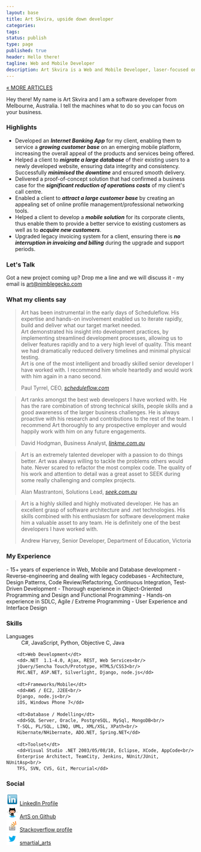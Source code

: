 ```yaml
---
layout: base
title: Art Skvira, upside down developer
categories:
tags:
status: publish
type: page
published: true
header: Hello there!
tagline: Web and Mobile Developer
description: Art Skvira is a Web and Mobile Developer, laser-focused on delivering lasting business solutions that add value, help to bring revenue, cut costs, expand customer base and solve pressing problems.
---
```

<nav class="nav-top nav-big"><a href="/" alt="MORE ARTICLES">&laquo; MORE ARTICLES</a></nav>

Hey there! My name is Art Skvira and I am a software developer from Melbourne, Australia. I tell
the machines what to do so you can focus on your business.

### Highlights

* Developed an **_Internet Banking App_** for my client, enabling
them to service a _**growing customer base**_ on an emerging mobile platform, 
increasing the overall appeal of the products and services being offered.
* Helped a client to _**migrate a large database**_ of their existing users to a
newly developed website, ensuring data integrity and consistency. Successfully 
_**minimised the downtime**_ and ensured smooth delivery.
* Delivered a proof-of-concept solution that had confirmed a business case for 
the _**significant reduction of operations costs**_ of my client's call centre.
* Enabled a client to _**attract a large customer base**_ by creating an appealing
set of online profile management/professional networking tools.
* Helped a client to develop a _**mobile solution**_ for its corporate clients,
thus enable them to provide a better service to existing customers as well 
as to _**acquire new customers**_.
* Upgraded legacy invoicing system for a client, ensuring there is _**no
interruption in invoicing and billing**_ during the upgrade and support periods.

### Let's Talk

Got a new project coming up? Drop me a line and we will discuss it - my email is <a href="mailto:art@nimblegecko.com" data-ga-category="Links" data-ga-action="Contact" data-ga-label="email">art@nimblegecko.com</a>

### What my clients say
<blockquote class="blockquote">
    <p class="mb-0">
    Art has been instrumental in the early days of Scheduleflow. His expertise 
    and hands-on involvement enabled us to iterate rapidly, build and deliver 
    what our target market needed.
    <br/>Art demonstrated his insight into development practices, by implementing 
    streamlined development processes, allowing us to deliver features rapidly 
    and to a very high level of quality. This meant we had dramatically reduced 
    delivery timelines and minimal physical testing.
    <br/>
    Art is one of the most intelligent and broadly skilled senior developer I 
    have worked with. I recommend him whole heartedly and would work with him 
    again in a nano second.
    </p>
    <footer class="blockquote-footer">Paul Tyrrel, CEO, <cite title="Source Title"><a target="_blank" href="https://scheduleflow.com">scheduleflow.com</a></cite></footer>
</blockquote>
<blockquote class="blockquote">
    <p class="mb-0">
    Art ranks amongst the best web developers I have worked with. He has the rare combination
    of strong technical skills, people skills and a good awareness of the larger business challenges.
    He is always proactive with his research and contributions to the rest of the team. I recommend
    Art thoroughly to any prospective employer and would happily work with him on any future engagements.
    </p>
    <footer class="blockquote-footer">David Hodgman, Business Analyst, <cite title="Source Title"><a target="_blank" href="http://linkme.com.au">linkme.com.au</a></cite></footer>
</blockquote>
<blockquote class="blockquote">
    <p class="mb-0">
    Art is an extremely talented developer with a passion to do things better. Art was always willing to tackle the 
    problems others would hate. Never scared to refactor the most complex code.
    The quality of his work and attention to detail was a great asset to SEEK during some really challenging and complex projects.
    </p>
    <footer class="blockquote-footer">Alan Mastrantoni, Solutions Lead, <cite title="Source Title"><a target="_blank" href="https://www.seek.com.au">seek.com.au</a></cite></footer>
</blockquote>
<blockquote class="blockquote">
    <p class="mb-0">
    Art is a highly skilled and highly motivated developer. He has an excellent grasp of software architecture and .net technologies.
    His skills combined with his enthusiasm for software development make him a valuable asset to any team.
    He is definitely one of the best developers I have worked with.
    </p>
    <footer class="blockquote-footer">Andrew Harvey, Senior Developer, Department of Education, Victoria</footer>
</blockquote>


<h3>My Experience</h3>
<div class="summary" markdown="1">
- 15+ years of experience in Web, Mobile and Database development
- Reverse-engineering and dealing with legacy codebases
- Architecture, Design Patterns, Code Review/Refactoring, Continuous Integration, Test-Driven Development
- Thorough experience in Object-Oriented Programming and Design and Functional Programming
- Hands-on experience in SDLC, Agile / Extreme Programming
- User Experience and Interface Design
</div>

<h3>Skills</h3>

<dl class="skills">
        <dt>Languages</dt>
        <dd>C#, JavaScript, Python, Objective C, Java</dd>

        <dt>Web Development</dt>
        <dd>.NET  1.1-4.0, Ajax, REST, Web Services<br/>
        jQuery/Sencha Touch/Prototype, HTML5/CSS3<br/>
        MVC.NET, ASP.NET, Silverlight, Django, node.js</dd>

        <dt>Frameworks/Mobile</dt>
        <dd>AWS / EC2, J2EE<br/>
        Django, node.js<br/>
        iOS, Windows Phone 7</dd>

        <dt>Database / Modelling</dt>
        <dd>SQL Server, Oracle, PostgreSQL, MySql, MongoDB<br/>
        T-SQL, PL/SQL, LINQ, UML, XML/XSL, XPath<br/>
        Hibernate/NHibernate, ADO.NET, Spring.NET</dd>

        <dt>Toolset</dt>
        <dd>Visual Studio .NET 2003/05/08/10, Eclipse, XCode, AppCode<br/>
        Enterprise Architect, TeamCity, Jenkins, NUnit/JUnit, NUnitAsp<br/>
        TFS, SVN, CVS, Git, Mercurial</dd>
</dl>

### Social

<div class="row">
    <div class="span3">
        <img src="/img/linkedin.jpg" alt="linkedin" height="32" width="32" />
        <a target="_blank" href="http://au.linkedin.com/in/skvira/">LinkedIn Profile</a>
    </div>
</div>
<div class="row">
    <div class="span3">
        <img src="/img/github.png" alt="Github"/>
        <a target="_blank" href="https://github.com/ArtS">ArtS on Github</a>
    </div>
</div>
<div class="row">
    <div class="span3">
        <img src="/img/stackoverflow.png" width="32" height="32" alt="Stackoverflow"/>
        <a target="_blank" href="http://stackoverflow.com/users/62194/art">Stackoverflow profile</a>
    </div>
</div>
<div class="row">
    <div class="span3">
        <img src="/img/twitter.png" width="32" height="32" alt="Twitter"/>
        <a target="_blank" href="http://twitter.com/smartial_arts">smartial_arts</a>
    </div>
</div>
